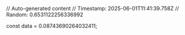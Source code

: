 // Auto-generated content
// Timestamp: 2025-06-01T11:41:39.758Z
// Random: 0.6531122256336992

const data = 0.08743690264032411;